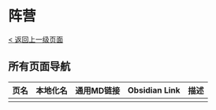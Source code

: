 # 阵营
[< 返回上一级页面](../README.md)

## 所有页面导航

| 页名  | 本地化名 | 通用MD链接 | Obsidian Link | 描述  |
| --- | ---- | ------ | ------------- | --- |
|     |      |        |               |     |
